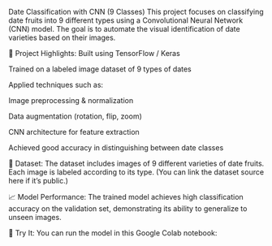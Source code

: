 Date Classification with CNN (9 Classes)
This project focuses on classifying date fruits into 9 different types using a Convolutional Neural Network (CNN) model. The goal is to automate the visual identification of date varieties based on their images.

📌 Project Highlights:
Built using TensorFlow / Keras

Trained on a labeled image dataset of 9 types of dates

Applied techniques such as:

Image preprocessing & normalization

Data augmentation (rotation, flip, zoom)

CNN architecture for feature extraction

Achieved good accuracy in distinguishing between date classes

📂 Dataset:
The dataset includes images of 9 different varieties of date fruits. Each image is labeled according to its type. (You can link the dataset source here if it’s public.)

📈 Model Performance:
The trained model achieves high classification accuracy on the validation set, demonstrating its ability to generalize to unseen images.

🚀 Try It:
You can run the model in this Google Colab notebook:
